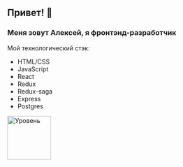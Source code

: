 ## Привет! 👋

### Меня зовут Алексей, я фронтэнд-разработчик

Мой технологический стэк:
* HTML/CSS
* JavaScript
* React
* Redux
* Redux-saga
* Express
* Postgres

<img width="100" alt="Уровень" src="https://www.codewars.com/users/Bigud007/badges/micro">
<!--
**GarkunAlexei/GarkunAlexei** is a ✨ _special_ ✨ repository because its `README.md` (this file) appears on your GitHub profile.

Here are some ideas to get you started:

- 🔭 I’m currently working on ...
- 🌱 I’m currently learning ...
- 👯 I’m looking to collaborate on ...
- 🤔 I’m looking for help with ...
- 💬 Ask me about ...
- 📫 How to reach me: ...
- 😄 Pronouns: ...
- ⚡ Fun fact: ...
-->
